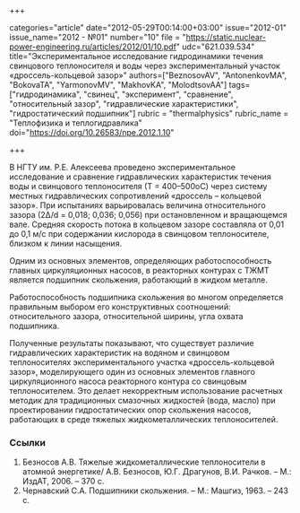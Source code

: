 +++

categories="article"
date="2012-05-29T00:14:00+03:00"
issue="2012-01"
issue_name="2012 - №01"
number="10"
file = "https://static.nuclear-power-engineering.ru/articles/2012/01/10.pdf"
udc="621.039.534"
title="Экспериментальное исследование гидродинамики течения свинцового теплоносителя и воды через экспериментальный участок «дроссель-кольцевой зазор»"
authors=["BeznosovAV", "AntonenkovMA", "BokovaTA", "YarmonovMV", "MakhovKA", "MolodtsovAA"]
tags=["гидродинамика", "свинец", "эксперимент", "сравнение", "относительный зазор", "гидравлические характеристики", "гидростатический подшипник"]
rubric = "thermalphysics"
rubric_name = "Теплофизика и теплогидравлика"
doi="https://doi.org/10.26583/npe.2012.1.10"

+++

В НГТУ им. Р.Е. Алексеева проведено экспериментальное исследование и сравнение гидравлических характеристик течения воды и свинцового теплоносителя (Т = 400–500оС) через систему местных гидравлических сопротивлений «дроссель – кольцевой зазор». При испытаниях варьировалась величина относительного зазора (2∆/d = 0,018; 0,036; 0,056) при остановленном и вращающемся вале. Средняя скорость потока в кольцевом зазоре составляла от 0,01 до 0,1 м/с при содержании кислорода в свинцовом теплоносителе, близком к линии насыщения.

Одним из основных элементов, определяющих работоспособность главных циркуляционных насосов, в реакторных контурах с ТЖМТ является подшипник скольжения, работающий в жидком металле.

Работоспособность подшипника скольжения во многом определяется правильным выбором его конструктивных соотношений: относительного зазора, относительной ширины, угла охвата подшипника.

Полученные результаты показывают, что существует различие гидравлических характеристик на водяном и свинцовом теплоносителях экспериментального участка «дроссель-кольцевой зазор», моделирующего один из основных элементов главного циркуляционного насоса реакторного контура со свинцовым теплоносителем. Это делает некорректным использование расчетных методик для традиционных смазочных жидкостей (вода, масло) при проектировании гидростатических опор скольжения насосов, работающих в среде тяжелых жидкометаллических теплоносителей.

### Ссылки

1. Безносов А.В. Тяжелые жидкометаллические теплоносители в атомной энергетике/ А.В. Безносов, Ю.Г. Драгунов, В.И. Рачков. – М.: ИздАТ, 2006. – 370 с.
2. Чернавский С.А. Подшипники скольжения. – М.: Машгиз, 1963. – 243 с.